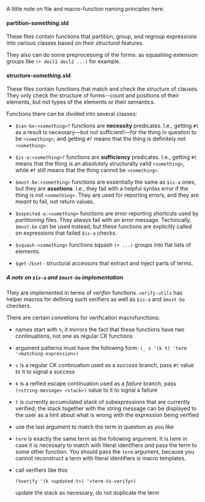 A little note on file and macro-function naming principles here.


#### **partition-_something_.sld**

These files contain functions that partition, group, and regroup expressions
into various classes based on their _structural_ features.

They also can do some preprocessing of the forms: as squashing extension
groups like `(+ decl1 decl2 ...)` for example.


#### **structure-_something_.sld**

These files contain functions that match and check the structure of clauses.
They only check the structure of forms--count and positions of their elements,
but not types of the elements or their semantics.

Functions there can be divided into several classes:

  - `$can-be:<something>?` functions are **necessity** predicates. I.e.,
    getting `#t` as a result is necessary—but not sufficient!—for the
    thing in question to be `<something>`; and getting `#f` means that
    the thing is definitely not `<something>`.

  - `$is-a:<something>?` functions are **sufficiency** predicates. I.e.,
    getting `#t` means that the thing is an absolutely structurally
    valid `<something>`, while `#f` still means that the thing cannot
    be `<something>`.

  - `$must-be:<something>` functions are essentially the same as `$is-a`
    ones, but they are **assetions**. I.e., they fail with a helpful
    syntax error if the thing is not `<something>`. They are used for
    reporting errors, and they are _meant_ to fail, not return values.

  - `$expected-a:<something>` functions are error reporting shortcuts
    used by _partitioning_ files. They always fail with an error message.
    Techincally, `$must-be` can be used instead, but these functions
    are explicitly called on expressions that failed `$is-a` checks.

  - `$squash-<something>` functions squash `(+ ...)` groups into flat
    lists of elements.

  - `$get-`/`$set-` structural accessors that extract and inject parts
    of terms.


##### A note on `$is-a` and `$must-be` implementation

They are implemented in terms of _verifier_ functions. `verify-utils` has helper
macros for defining such verifiers as well as `$is-a` and `$must-be` checkers.

There are certain convetions for verification macrofunctions:

  - names start with `%`, it mirrors the fact that these functions have _two_
    continuations, not one as regular CK functions

  - argument patterns must have the following form:
    `(_ s '(k t) 'term '<matching-expression>)`

  - `s` is a regular CK continuation used as a _success_ branch,
    pass `#t` value to it to signal a success

  - `k` is a reified escape continuation used as a _failure_ branch,
    pass `(<string-message> <stack>)` value to it to signal a failure

  - `t` is currently accumulated stack of subexpressions that are currently
    verified; the stack together with the string message can be displayed to
    the user as a hint about what is wrong with the expression being verified

  - use the last argument to match the term in question as you like

  - `term` is exactly the same term as the following argument. It is here
    in case it is necessary to match with literal identifiers _and_ pass
    the term to some other function. You should pass the `term` argument,
    because you cannot reconstruct a term with literal identifiers is macro
    templates.

  - call verifiers like this:

      `(%verify '(k <updated-t>) '<term-to-verify>)`

    update the stack as necessary, do not duplicate the term
